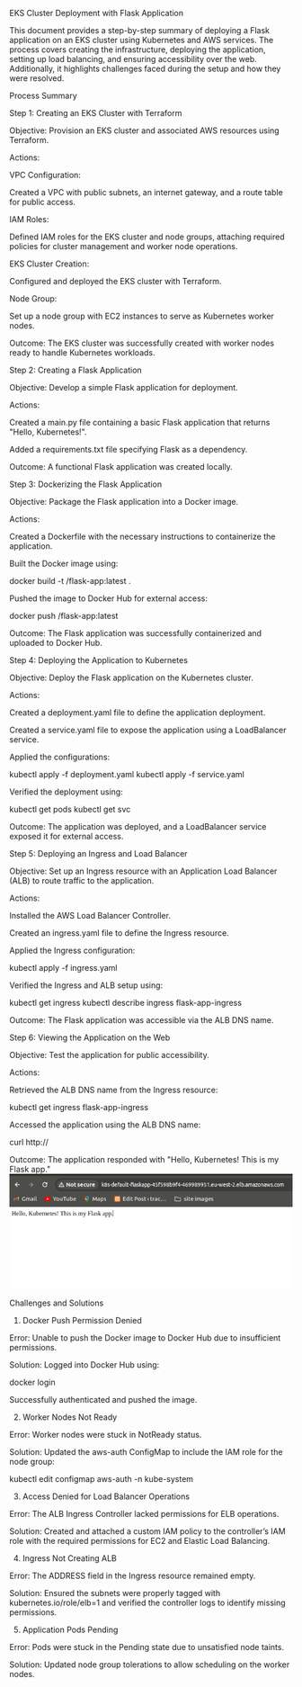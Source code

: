 EKS Cluster Deployment with Flask Application

This document provides a step-by-step summary of deploying a Flask application on an EKS cluster using Kubernetes and AWS services. The process covers creating the infrastructure, deploying the application, setting up load balancing, and ensuring accessibility over the web. Additionally, it highlights challenges faced during the setup and how they were resolved.

Process Summary

Step 1: Creating an EKS Cluster with Terraform

Objective: Provision an EKS cluster and associated AWS resources using Terraform.

Actions:

VPC Configuration:

Created a VPC with public subnets, an internet gateway, and a route table for public access.

IAM Roles:

Defined IAM roles for the EKS cluster and node groups, attaching required policies for cluster management and worker node operations.

EKS Cluster Creation:

Configured and deployed the EKS cluster with Terraform.

Node Group:

Set up a node group with EC2 instances to serve as Kubernetes worker nodes.

Outcome:
The EKS cluster was successfully created with worker nodes ready to handle Kubernetes workloads.

Step 2: Creating a Flask Application

Objective: Develop a simple Flask application for deployment.

Actions:

Created a main.py file containing a basic Flask application that returns "Hello, Kubernetes!".

Added a requirements.txt file specifying Flask as a dependency.

Outcome:
A functional Flask application was created locally.

Step 3: Dockerizing the Flask Application

Objective: Package the Flask application into a Docker image.

Actions:

Created a Dockerfile with the necessary instructions to containerize the application.

Built the Docker image using:

docker build -t <your-dockerhub-username>/flask-app:latest .

Pushed the image to Docker Hub for external access:

docker push <your-dockerhub-username>/flask-app:latest

Outcome:
The Flask application was successfully containerized and uploaded to Docker Hub.

Step 4: Deploying the Application to Kubernetes

Objective: Deploy the Flask application on the Kubernetes cluster.

Actions:

Created a deployment.yaml file to define the application deployment.

Created a service.yaml file to expose the application using a LoadBalancer service.

Applied the configurations:

kubectl apply -f deployment.yaml
kubectl apply -f service.yaml

Verified the deployment using:

kubectl get pods
kubectl get svc

Outcome:
The application was deployed, and a LoadBalancer service exposed it for external access.

Step 5: Deploying an Ingress and Load Balancer

Objective: Set up an Ingress resource with an Application Load Balancer (ALB) to route traffic to the application.

Actions:

Installed the AWS Load Balancer Controller.

Created an ingress.yaml file to define the Ingress resource.

Applied the Ingress configuration:

kubectl apply -f ingress.yaml

Verified the Ingress and ALB setup using:

kubectl get ingress
kubectl describe ingress flask-app-ingress

Outcome:
The Flask application was accessible via the ALB DNS name.

Step 6: Viewing the Application on the Web

Objective: Test the application for public accessibility.

Actions:

Retrieved the ALB DNS name from the Ingress resource:

kubectl get ingress flask-app-ingress

Accessed the application using the ALB DNS name:

curl http://<ALB-DNS-Name>

Outcome:
The application responded with "Hello, Kubernetes! This is my Flask app." ![image of final outcome](image/flask-app.png)

Challenges and Solutions

1. Docker Push Permission Denied

Error:
Unable to push the Docker image to Docker Hub due to insufficient permissions.

Solution:
Logged into Docker Hub using:

docker login

Successfully authenticated and pushed the image.

2. Worker Nodes Not Ready

Error:
Worker nodes were stuck in NotReady status.

Solution:
Updated the aws-auth ConfigMap to include the IAM role for the node group:

kubectl edit configmap aws-auth -n kube-system

3. Access Denied for Load Balancer Operations

Error:
The ALB Ingress Controller lacked permissions for ELB operations.

Solution:
Created and attached a custom IAM policy to the controller’s IAM role with the required permissions for EC2 and Elastic Load Balancing.

4. Ingress Not Creating ALB

Error:
The ADDRESS field in the Ingress resource remained empty.

Solution:
Ensured the subnets were properly tagged with kubernetes.io/role/elb=1 and verified the controller logs to identify missing permissions.

5. Application Pods Pending

Error:
Pods were stuck in the Pending state due to unsatisfied node taints.

Solution:
Updated node group tolerations to allow scheduling on the worker nodes.
